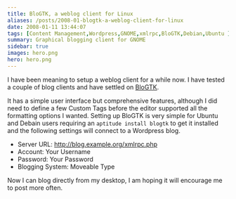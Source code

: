 ```yaml
---
title: BloGTK, a weblog client for Linux
aliases: /posts/2008-01-blogtk-a-weblog-client-for-linux
date: 2008-01-11 13:44:07
tags: [Content Management,Wordpress,GNOME,xmlrpc,BloGTK,Debian,Ubuntu ]
summary: Graphical blogging client for GNOME
sidebar: true
images: hero.png
hero: hero.png
---
```


I have been meaning to setup a weblog client for a while now. I have tested a
couple of blog clients and have settled on [BloGTK](http://blogtk.sourceforge.net/).

It has a simple user interface but comprehensive features, although I did need
to define a few Custom Tags before the editor supported all the formatting
options I wanted. Setting up BloGTK is very simple for Ubuntu and Debain users
requiring an `aptitude install blogtk` to get it installed and the following
settings will connect to a Wordpress blog.

  * Server URL: http://blog.example.org/xmlrpc.php
  * Account: Your Username
  * Password: Your Password
  * Blogging System: Moveable Type

Now I can blog directly from my desktop, I am hoping it will encourage me to
post more often.

